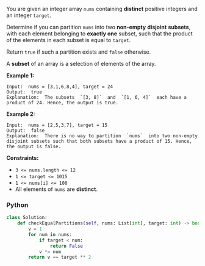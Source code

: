 You are given an integer array  `nums`  containing  **distinct**  positive integers and an integer  `target`.

Determine if you can partition  `nums`  into two  **non-empty**  **disjoint**  **subsets**, with each element belonging
to  **exactly one**  subset, such that the product of the elements in each subset is equal to  `target`.

Return  `true`  if such a partition exists and  `false`  otherwise.

A **subset** of an array is a selection of elements of the array.

**Example 1:**

```
Input:  nums = [3,1,6,8,4], target = 24
Output:  true
Explanation:  The subsets  `[3, 8]`  and  `[1, 6, 4]`  each have a product of 24. Hence, the output is true.
```

**Example 2:**

```
Input:  nums = [2,5,3,7], target = 15
Output:  false
Explanation:  There is no way to partition  `nums`  into two non-empty disjoint subsets such that both subsets have a product of 15. Hence, the output is false.
```

**Constraints:**

- `3 <= nums.length <= 12`
- `1 <= target <= 1015`
- `1 <= nums[i] <= 100`
- All elements of  `nums`  are  **distinct**.

### Python

```python
class Solution:
    def checkEqualPartitions(self, nums: List[int], target: int) -> bool:
        v = 1
        for num in nums:
            if target < num:
                return False
            v *= num
        return v == target ** 2
```